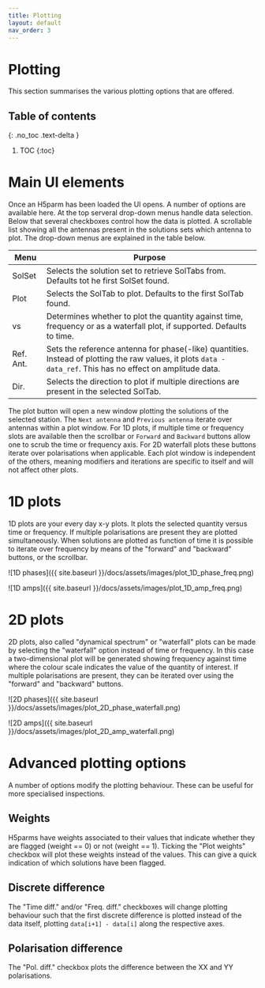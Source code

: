 ```yaml
---
title: Plotting
layout: default
nav_order: 3
---
```

# Plotting
This section summarises the various plotting options that are offered.

## Table of contents
{: .no_toc .text-delta }

1. TOC
{:toc}

# Main UI elements
Once an H5parm has been loaded the UI opens. A number of options are available here. At the top serveral drop-down menus handle data selection. Below that several checkboxes control how the data is plotted. A scrollable list showing all the antennas present in the solutions sets which antenna to plot. The drop-down menus are explained in the table below.

| Menu | Purpose |
|------|---------|
|SolSet|Selects the solution set to retrieve SolTabs from. Defaults tot he first SolSet found.|
|Plot|Selects the SolTab to plot. Defaults to the first SolTab found.|
|vs|Determines whether to plot the quantity against time, frequency or as a waterfall plot, if supported. Defaults to time.|
|Ref. Ant.|Sets the reference antenna for phase(-like) quantities. Instead of plotting the raw values, it plots `data - data_ref`. This has no effect on amplitude data.|
|Dir.|Selects the direction to plot if multiple directions are present in the selected SolTab.|

The plot button will open a new window plotting the solutions of the selected station. The `Next antenna` and `Previous antenna` iterate over antennas within a plot window. For 1D plots, if multiple time or frequency slots are available then the scrollbar or `Forward` and `Backward` buttons allow one to scrub the time or frequency axis. For 2D waterfall plots these buttons iterate over polarisations when applicable. Each plot window is independent of the others, meaning modifiers and iterations are specific to itself and will not affect other plots.

# 1D plots
1D plots are your every day x-y plots. It plots the selected quantity versus time or frequency. If multiple polarisations are present they are plotted simultaneously. When solutions are plotted as function of time it is possible to iterate over frequency by means of the "forward" and "backward" buttons, or the scrollbar.

![1D phases]({{ site.baseurl }}/docs/assets/images/plot_1D_phase_freq.png)

![1D amps]({{ site.baseurl }}/docs/assets/images/plot_1D_amp_freq.png)

# 2D plots
2D plots, also called "dynamical spectrum" or "waterfall" plots can be made by selecting the "waterfall" option instead of time or frequency. In this case a two-dimensional plot will be generated showing frequency against time where the colour scale indicates the value of the quantity of interest. If multiple polarisations are present, they can be iterated over using the "forward" and "backward" buttons.

![2D phases]({{ site.baseurl }}/docs/assets/images/plot_2D_phase_waterfall.png)

![2D amps]({{ site.baseurl }}/docs/assets/images/plot_2D_amp_waterfall.png)

# Advanced plotting options
A number of options modify the plotting behaviour. These can be useful for more specialised inspections.

## Weights
H5parms have weights associated to their values that indicate whether they are flagged (weight == 0) or not (weight == 1). Ticking the "Plot weights" checkbox will plot these weights instead of the values. This can give a quick indication of which solutions have been flagged.

## Discrete difference
The "Time diff." and/or "Freq. diff." checkboxes will change plotting behaviour such that the first discrete difference is plotted instead of the data itself, plotting `data[i+1] - data[i]` along the respective axes.

## Polarisation difference
The "Pol. diff." checkbox plots the difference between the XX and YY polarisations.